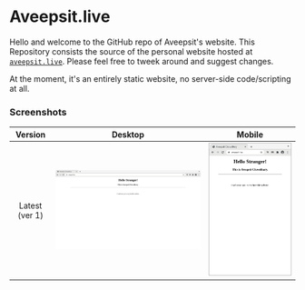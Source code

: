 # Aveepsit.live

Hello and welcome to the GitHub repo of Aveepsit's website. This Repository consists the source of the personal website hosted at [`aveepsit.live`](https://www.aveepsit.live/). Please feel free to tweek around and suggest changes.

  

At the moment, it's an entirely static website, no server-side code/scripting at all. 

  

### Screenshots

| Version        | Desktop                                                              | Mobile                                                                         |
|:--------------:|:--------------------------------------------------------------------:|:------------------------------------------------------------------------------:|
| Latest (ver 1) | ![](screenshots/1-2020_07_26-Desktop-Basic_Site-HTML-Bare_Bones.png) | ![Ver 1 Image](screenshots/1-2020_07_26-Mobile-Basic_Site-HTML-Bare_Bones.png) |
